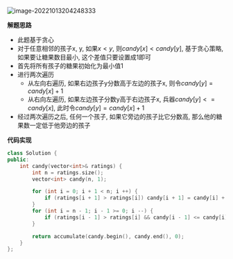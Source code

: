 ![image-20221013204248333](http://www.cdn.liver0377.xyz/typora/202210132042384.png)



**解题思路**

- 此题基于贪心
- 对于任意相邻的孩子x, y, 如果$x < y$, 则$candy[x] < candy[y]$, 基于贪心策略, 如果要让糖果数目最小, 这个差值只要设置成1即可
- 首先将所有孩子的糖果初始化为最小值1
- 进行两次遍历
  - 从左向右遍历, 如果右边孩子y分数高于左边的孩子x, 则令$candy[y] = candy[x] + 1$
  - 从右向左遍历, 如果左边孩子分数y高于右边孩子x, 兵器$candy[y] <= candy[x]$, 此时令$candy[y] = candy[x] + 1$
- 经过两次遍历之后, 任何一个孩子, 如果它旁边的孩子比它分数高, 那么他的糖果数一定低于他旁边的孩子



**代码实现**

```cc
class Solution {
public:
    int candy(vector<int>& ratings) {
        int n = ratings.size();
        vector<int> candy(n, 1);

        for (int i = 0; i + 1 < n; i ++) {
            if (ratings[i + 1] > ratings[i]) candy[i + 1] = candy[i] + 1;
        }
        for (int i = n - 1; i - 1 >= 0; i --) {
            if (ratings[i - 1] > ratings[i] && candy[i - 1] <= candy[i]) candy[i - 1] = candy[i] + 1;
        }

        return accumulate(candy.begin(), candy.end(), 0);
    }
};
```

